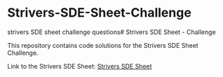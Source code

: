 # Strivers-SDE-Sheet-Challenge
strivers SDE sheet challenge questions# Strivers SDE Sheet - Challenge

This repository contains code solutions for the Strivers SDE Sheet Challenge.

Link to the Strivers SDE Sheet: [Strivers SDE Sheet](https://takeuforward.org/interviews/strivers-sde-sheet-top-coding-interview-problems/)




